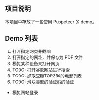 ## 项目说明

本项目中存放了一些使用 Puppeteer 的 demo。



## Demo 列表

1. 打开指定网页并截图
2. 打开指定的网址，并保存为 PDF 文件
3. 模拟某种设备来打开网页
4. TODO: 打开谷歌网站进行搜索
5. TODO: 抓取豆瓣TOP250的电影列表
6. TODO: 滑块类型的验证码的验证

- 模拟网站登录
